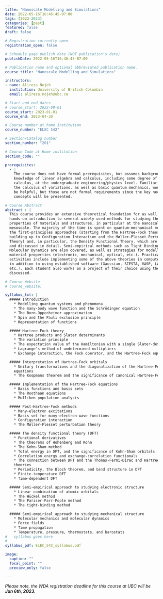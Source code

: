 ```yaml
---
title: "Nanoscale Modelling and Simulations"
date: 2022-05-16T16:46:45-07:00
tags: [2022-2023]
categories: [past]
featured: false
draft: false

# Registration currently open
registration_open: false

# Schedule page publish date (NOT publication's date).
publishDate: 2022-05-16T16:46:45-07:00

# Publication name and optional abbreviated publication name.
course_title: "Nanoscale Modelling and Simulations"

instructors:
- name: Alireza Nojeh
  institution: University of British Columbia
  email: alireza.nojeh@ubc.ca

# Start and end dates
# course_start: 2022-09-01
course_start: 2023-01-01
course_end: 2023-04-30

# Course number at home institution
course_number: "ELEC 542"

# Section/Catalog number
section_number: "201"

# Course Code at Home institution
section_code: ""

prerequisites:
  - |
    The course does not have formal prerequisites, but assumes background
    knowledge of linear algebra and calculus, including some degree of vector
    calculus, at the undergraduate engineering/physics level. Familiarity with
    the calculus of variations, as well as basic quantum mechanics, would also
    be helpful, but those are not formal requirements since the key necessary
    concepts will be presented.

# Course Abstract
abstract : |
  This course provides an extensive theoretical foundation for as well as
  hands-on introduction to several widely used methods for studying the
  properties of materials and structures, in particular at the nanoscale and
  mesoscale. The majority of the time is spent on quantum-mechanical methods:
  the first-principles approaches (starting from the Hartree-Fock theory and
  building up to Configuration Interaction and the Møller–Plesset Perturbation
  Theory) and, in particular, the Density Functional Theory, which are derived
  and discussed in detail. Semi-empirical methods such as Tight Binding and
  Molecular Dynamics are also covered, as well as strategies for modelling
  material properties (electronic, mechanical, optical, etc.). Practical
  activities include implementing some of the above theories in computer code,
  in addition to using established software (Gaussian, SIESTA, VASP, LAMMPS,
  etc.). Each student also works on a project of their choice using the methods
  discussed.

# Course Website
# course_website: 

syllabus_txt: |
  ##### Introduction
    * Modelling quantum systems and phenomena
    * The many-body wave function and the Schrödinger equation
    * The Born-Oppenheimer approximation
    * Spin and the Pauli exclusion principle
    * Representation of functions

  ##### Hartree-Fock theory
    * Hartree products and Slater determinants
    * The variation principle
    * The expectation value of the Hamiltonian with a single Slater-determinant
    * Lagrange's method of undetermined multipliers
    * Exchange interaction, the Fock operator, and the Hartree-Fock equations

  ##### Interpretation of Hartree-Fock orbitals
    * Unitary transformations and the diagonalization of the Hartree-Fock
    equations
    * The Koopmans theorem and the significance of canonical Hartree-Fock orbitals

  ##### Implementation of the Hartree-Fock equations
    * Basis functions and basis sets
    * The Roothaan equations
    * Mulliken population analysis

  ##### Post-Hartree-Fock methods
    * Many-electron excitations
    * Basis set for many-electron wave functions
    * Configuration interaction
    * The Møller-Plesset perturbation theory

  ##### The density functional theory (DFT)
    * Functional derivatives
    * The theorems of Hohenberg and Kohn
    * The Kohn-Sham method
    * Total energy in DFT, and the significance of Kohn-Sham orbitals
    * Correlation energy and exchange-correlation functionals
    * The connection between DFT and the Thomas-Fermi-Dirac and Hartree-Fock
    theories
    * Periodicity, the Bloch theorem, and band structure in DFT
    * Finite-temperature DFT
    * Time-dependent DFT

  ##### Semi-empirical approach to studying electronic structure
    * Linear combination of atomic orbitals
    * The Hückel method
    * The Pariser-Parr-Pople method
    * The tight-binding method

  ##### Semi-empirical approach to studying mechanical structure
    * Molecular mechanics and molecular dynamics
    * Force fields
    * Time propagation
    * Temperature, pressure, thermostats, and barostats
#   syllabus goes here
#
syllabus_pdf: ELEC_542_syllabus.pdf

image:
  caption: ""
  focal_point: ""
  preview_only: false

---
```

_Please note, the WDA registration deadline for this course at UBC will be **Jan
6th, 2023**._

